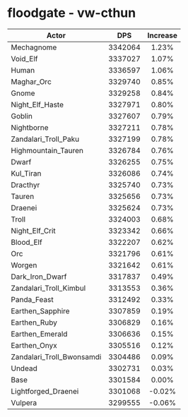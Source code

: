 # floodgate - vw-cthun
| Actor | DPS | Increase |
|---|:---:|:---:|
|Mechagnome|3342064|1.23%|
|Void_Elf|3337027|1.07%|
|Human|3336597|1.06%|
|Maghar_Orc|3329740|0.85%|
|Gnome|3329258|0.84%|
|Night_Elf_Haste|3327971|0.80%|
|Goblin|3327607|0.79%|
|Nightborne|3327211|0.78%|
|Zandalari_Troll_Paku|3327199|0.78%|
|Highmountain_Tauren|3326784|0.76%|
|Dwarf|3326255|0.75%|
|Kul_Tiran|3326086|0.74%|
|Dracthyr|3325740|0.73%|
|Tauren|3325656|0.73%|
|Draenei|3325624|0.73%|
|Troll|3324003|0.68%|
|Night_Elf_Crit|3323342|0.66%|
|Blood_Elf|3322207|0.62%|
|Orc|3321796|0.61%|
|Worgen|3321642|0.61%|
|Dark_Iron_Dwarf|3317837|0.49%|
|Zandalari_Troll_Kimbul|3313553|0.36%|
|Panda_Feast|3312492|0.33%|
|Earthen_Sapphire|3307859|0.19%|
|Earthen_Ruby|3306829|0.16%|
|Earthen_Emerald|3306636|0.15%|
|Earthen_Onyx|3305516|0.12%|
|Zandalari_Troll_Bwonsamdi|3304486|0.09%|
|Undead|3302731|0.03%|
|Base|3301584|0.00%|
|Lightforged_Draenei|3301068|-0.02%|
|Vulpera|3299555|-0.06%|
